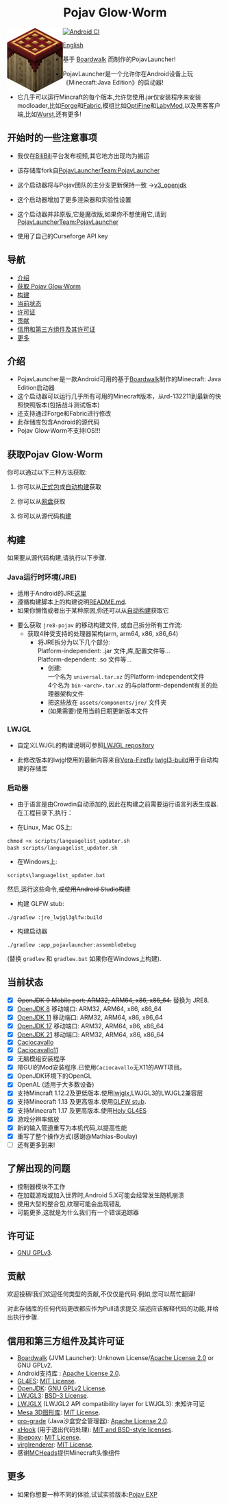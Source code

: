 <H1 align="center">Pojav Glow·Worm</H1>

<img src="https://github.com/PojavLauncherTeam/PojavLauncher/blob/v3_openjdk/app_pojavlauncher/src/main/assets/pojavlauncher.png" align="left" width="130" height="150" alt="PojavLauncher logo">

[![Android CI](https://github.com/PojavLauncherTeam/PojavLauncher/workflows/Android%20CI/badge.svg)](https://github.com/Vera-Firefly/Pojav-Glow-Worm/actions)

* <a href="/README.md">English</a>

* 基于 [Boardwalk](https://github.com/zhuowei/Boardwalk) 而制作的PojavLauncher!

* PojavLauncher是一个允许你在Android设备上玩《Minecraft:Java Edition》的启动器!

* 它几乎可以运行Mincraft的每个版本,允许您使用.jar仅安装程序来安装modloader,比如[Forge](https://files.minecraftforge.net/)和[Fabric](http://fabricmc.net/),模组比如[OptiFine](https://optifine.net)和[LabyMod](https://www.labymod.net/en),以及黑客客户端,比如[Wurst](https://www.wurstclient.net/),还有更多!
## 开始时的一些注意事项
- 我仅在[BiliBili](https://space.bilibili.com/1412062866?spm_id_from=333.1007.0.0)平台发布视频,其它地方出现均为搬运

- 该存储库fork自[PojavLauncherTeam:PojavLauncher](https://github.com/PojavLauncherTeam/PojavLauncher)

- 这个启动器将与Pojav团队的主分支更新保持一致 →[v3_openjdk](https://github.com/PojavLauncherTeam/PojavLauncher/tree/v3_openjdk)

- 这个启动器增加了更多渲染器和实验性设置

- 这个启动器并非原版,它是魔改版,如果你不想使用它,请到[PojavLauncherTeam:PojavLauncher](https://github.com/PojavLauncherTeam/PojavLauncher)

- 使用了自己的Curseforge API key

## 导航
- [介绍](#介绍)  
- [获取 Pojav Glow·Worm](#获取Pojav-Glow-Worm)
- [构建](#构建) 
- [当前状态](#当前状态) 
- [许可证](#许可证) 
- [贡献](#贡献) 
- [信用和第三方组件及其许可证](#信用和第三方组件及其许可证)
- [更多](#更多)

## 介绍 
* PojavLauncher是一款Android可用的基于[Boardwalk](https://github.com/zhuowei/Boardwalk)制作的Minecraft: Java Edition启动器
* 这个启动器可以运行几乎所有可用的Minecraft版本，从rd-132211到最新的快照快照版本(包括战斗测试版本)
* 还支持通过Forge和Fabric进行修改
* 此存储库包含Android的源代码
* Pojav Glow·Worm不支持IOS!!!

## 获取Pojav Glow·Worm

你可以通过以下三种方法获取:

1. 你可以从[正式包](https://github.com/Vera-Firefly/Pojav-Glow-Worm/releases)或[自动构建](https://github.com/Vera-Firefly/Pojav-Glow-Worm/actions)获取

2. 你可以从[网盘](https://www.123pan.com/s/O0EDVv-ZJT13)获取

3. 你可以从源代码[构建](#构建)
## 构建
如果要从源代码构建,请执行以下步骤.
### Java运行时环境(JRE)
- 适用于Android的JRE[这里](https://github.com/Vera-Firefly/android-openjdk-build)
- 遵循构建脚本上的构建说明[README.md](https://github.com/Vera-Firefly/android-openjdk-build/blob/buildjre8/README.md).
- 如果你懒惰或者出于某种原因,你还可以从[自动构建](https://github.com/Vera-Firefly/android-openjdk-build/actions)获取它
* 要么获取 `jre8-pojav` 的移动构建文件, 或自己拆分所有工作流:</br>
   - 获取4种受支持的处理器架构(arm, arm64, x86, x86_64) </br> 
      - 将JRE拆分为以下几个部分:</br>
                Platform-independent: .jar 文件,库,配置文件等...</br>
                Platform-dependent: .so 文件等...</br>
        - 创建:</br>
                一个名为 `universal.tar.xz` 的Platform-independent文件</br>
                4个名为 `bin-<arch>.tar.xz` 的与platform-dependent有关的处理器架构文件</br>
        - 把这些放在 `assets/components/jre/` 文件夹</br>
        - (如果需要)使用当前日期更新版本文件</br>

### LWJGL
* 自定义LWJGL的构建说明可参照[LWJGL repository](https://github.com/PojavLauncherTeam/lwjgl3)

* 此修改版本的lwjgl使用的最新内容来自[Vera-Firefly](https://github.com/Vera-Firefly) [lwjgl3-build](https://github.com/Vera-Firefly/lwjgl3-build)用于自动构建的存储库
### 启动器
- 由于语言是由Crowdin自动添加的,因此在构建之前需要运行语言列表生成器.在工程目录下,执行： 

* 在Linux, Mac OS上:
```
chmod +x scripts/languagelist_updater.sh
bash scripts/languagelist_updater.sh
```
* 在Windows上:
```
scripts\languagelist_updater.bat
```
然后,运行这些命令,~~或使用Android Studio构建~~

* 构建 GLFW stub:
```
./gradlew :jre_lwjgl3glfw:build
```       
* 构建启动器
```
./gradlew :app_pojavlauncher:assembleDebug
```
(替换 `gradlew` 和 `gradlew.bat` 如果你在Windows上构建).

## 当前状态
- [x] ~~OpenJDK 9 Mobile port: ARM32, ARM64, x86, x86_64.~~ 替换为 JRE8.
- [x] [OpenJDK 8](https://github.com/openjdk/jdk8u) 移动端口: ARM32, ARM64, x86, x86_64
- [x] [OpenJDK 11](https://github.com/openjdk/jdk11u) 移动端口: ARM32, ARM64, x86, x86_64
- [x] [OpenJDK 17](https://github.com/openjdk/jdk17u) 移动端口: ARM32, ARM64, x86, x86_64
- [x] [OpenJDK 21](https://github.com/openjdk/jdk21u) 移动端口: ARM32, ARM64, x86, x86_64
- [x] [Caciocavallo](https://openjdk.java.net/projects/caciocavallo/)
- [x] [Caciocavallo11](https://github.com/FCL-Team/caciocavallo11-FCL)
- [x] 无脑模组安装程序
- [x] 带GUI的Mod安装程序.已使用`Caciocavallo`无X11的AWT项目。
- [x] OpenJDK环境下的OpenGL
- [x] OpenAL (适用于大多数设备)
- [x] 支持Mincraft 1.12.2及更低版本.使用[lwjglx](https://github.com/PojavLauncherTeam/lwjglx),LWJGL3的LWJGL2兼容层
- [x] 支持Minecraft 1.13 及更高版本.使用[GLFW stub](https://github.com/PojavLauncherTeam/lwjgl3-glfw-java).
- [x] 支持Minecraft 1.17 及更高版本.使用[Holy GL4ES](https://github.com/PojavLauncherTeam/gl4es-114-extra)
- [x] 游戏分辨率缩放
- [x] 新的输入管道重写为本机代码,以提高性能
- [x] 重写了整个操作方式(感谢@Mathias-Boulay)
- [ ] 还有更多到来!

## 了解出现的问题
- 控制器模块不工作
- 在加载游戏或加入世界时,Android 5.X可能会经常发生随机崩溃
- 使用大型的整合包,纹理可能会出现错乱
- 可能更多,这就是为什么我们有一个错误追踪器

## 许可证
- [GNU GPLv3](https://github.com/Vera-Firefly/Pojav-Glow-Worm/blob/v3_openjdk/LICENSE).

## 贡献
欢迎投稿!我们欢迎任何类型的贡献,不仅仅是代码.例如,您可以帮忙翻译!

对此存储库的任何代码更改都应作为Pull请求提交.描述应该解释代码的功能,并给出执行步骤.

## 信用和第三方组件及其许可证
- [Boardwalk](https://github.com/zhuowei/Boardwalk) (JVM Launcher): Unknown License/[Apache License 2.0](https://github.com/zhuowei/Boardwalk/blob/master/LICENSE) or GNU GPLv2.
- Android支持库 : [Apache License 2.0](https://android.googlesource.com/platform/prebuilts/maven_repo/android/+/master/NOTICE.txt).
- [GL4ES](https://github.com/PojavLauncherTeam/gl4es): [MIT License](https://github.com/ptitSeb/gl4es/blob/master/LICENSE).<br>
- [OpenJDK](https://github.com/PojavLauncherTeam/openjdk-multiarch-jdk8u): [GNU GPLv2 License](https://openjdk.java.net/legal/gplv2+ce.html).<br>
- [LWJGL3](https://github.com/PojavLauncherTeam/lwjgl3): [BSD-3 License](https://github.com/LWJGL/lwjgl3/blob/master/LICENSE.md).
- [LWJGLX](https://github.com/PojavLauncherTeam/lwjglx) (LWJGL2 API compatibility layer for LWJGL3): 未知许可证<br>
- [Mesa 3D图形库](https://gitlab.freedesktop.org/mesa/mesa): [MIT License](https://docs.mesa3d.org/license.html).
- [pro-grade](https://github.com/pro-grade/pro-grade) (Java沙盒安全管理器): [Apache License 2.0](https://github.com/pro-grade/pro-grade/blob/master/LICENSE.txt).
- [xHook](https://github.com/iqiyi/xHook) (用于退出代码处理): [MIT and BSD-style licenses](https://github.com/iqiyi/xHook/blob/master/LICENSE).
- [libepoxy](https://github.com/anholt/libepoxy): [MIT License](https://github.com/anholt/libepoxy/blob/master/COPYING).
- [virglrenderer](https://github.com/PojavLauncherTeam/virglrenderer): [MIT License](https://gitlab.freedesktop.org/virgl/virglrenderer/-/blob/master/COPYING).
- 感谢[MCHeads](https://mc-heads.net)提供Minecraft头像组件

## 更多
* 如果你想要一种不同的体验,试试实验版本:[Pojav EXP](https://github.com/Vera-Firefly/PojavLauncher-Experimental-Edition)
